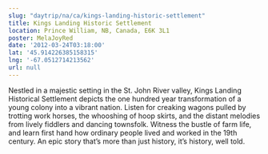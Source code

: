 ```yaml
---
slug: "daytrip/na/ca/kings-landing-historic-settlement"
title: Kings Landing Historic Settlement
location: Prince William, NB, Canada, E6K 3L1
poster: MelaJoyRed
date: '2012-03-24T03:18:00'
lat: '45.914226385158315'
lng: '-67.0512714213562'
url: null
---
```


Nestled in a majestic setting in the St. John River valley, Kings Landing Historical Settlement depicts the one hundred year transformation of a young colony into a vibrant nation. Listen for creaking wagons pulled by trotting work horses, the whooshing of hoop skirts, and the distant melodies from lively fiddlers and dancing townsfolk. Witness the bustle of farm life, and learn first hand how ordinary people lived and worked in the 19th century. An epic story that’s more than just history, it’s history, well told.
